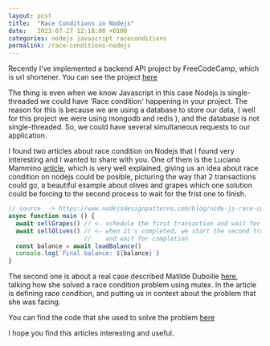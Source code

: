 ```yaml
---
layout: post
title:  "Race Conditions in Nodejs"
date:   2023-07-27 12:18:00 +0100
categories: nodejs javascript raceconditions
permalink: /race-conditions-nodejs
---
```


Recently I've implemented a backend API project by FreeCodeCamp, which is url shortener. You can 
see the project [here](https://github.com/marialobillo/fcc-urlshortener)


The thing is even when we know Javascript in this case Nodejs is single-threaded we could have 'Race 
condition' happening in your project. The reason for this is because we are using a database to store our data, ( well for this project we were using mongodb and redis ), and the database is not single-threaded. So, we could have several simultaneous requests to our application. 

I found two articles about race condition on Nodejs that I found very interesting and I wanted to share with you. One of them is the Luciano Mammino [article](https://www.nodejsdesignpatterns.com/blog/node-js-race-conditions/), which is very well explained, giving us an idea about race condition on nodejs could be posible, picturing the way that 2 transactions could go, a beautiful example about olives and grapes which one solution could be forcing to the second process to wait for the frist one to finish.



```javascript
// source  -> https://www.nodejsdesignpatterns.com/blog/node-js-race-conditions/
async function main () {
  await sellGrapes() // <- schedule the first transaction and wait for completion
  await sellOlives() // <- when it's completed, we start the second transaction 
                     //    and wait for completion
  const balance = await loadBalance()
  console.log(`Final balance: ${balance}`)
}

```



The second one is about a real case described Matilde Duboille [here](https://blog.theodo.com/2019/09/handle-race-conditions-in-nodejs-using-mutex/), talking how she solved a race condition problem using mutex. In the article is defining race condition, and putting us in context about the problem that she was facing. 

You can find the code that she used to solve the problem [here](https://blog.theodo.com/2019/09/handle-race-conditions-in-nodejs-using-mutex/)

I hope you find this articles interesting and useful.








